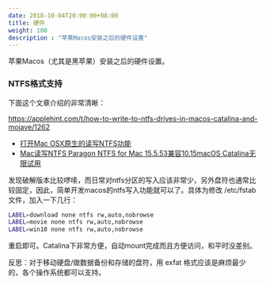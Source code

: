 ```yaml
---
date: 2018-10-04T20:00:00+08:00
title: 硬件
weight: 100
description : "苹果Macos安装之后的硬件设置"
---
```


苹果Macos（尤其是黑苹果）安装之后的硬件设置。



### NTFS格式支持

下面这个文章介绍的非常清晰：

https://applehint.com/t/how-to-write-to-ntfs-drives-in-macos-catalina-and-mojave/1262

- [打开Mac OSX原生的读写NTFS功能](https://www.jianshu.com/p/e6116dd06a43)
- [Mac读写NTFS Paragon NTFS for Mac 15.5.53兼容10.15macOS Catalina无限试用](https://www.douban.com/note/722969555/)

发现破解版本比较啰嗦，而日常对ntfs分区的写入应该非常少，另外盘符也通常比较固定，因此，简单开发macos的ntfs写入功能就可以了。具体为修改 /etc/fstab 文件，加入一下几行：

```bash
LABEL=download none ntfs rw,auto,nobrowse
LABEL=movie none ntfs rw,auto,nobrowse
LABEL=win10 none ntfs rw,auto,nobrowse
```

重启即可。Catalina下非常方便，自动mount完成而且方便访问，和平时没差别。

反思：对于移动硬盘/做数据备份和存储的盘符，用 exfat 格式应该是麻烦最少的，各个操作系统都可以支持。



